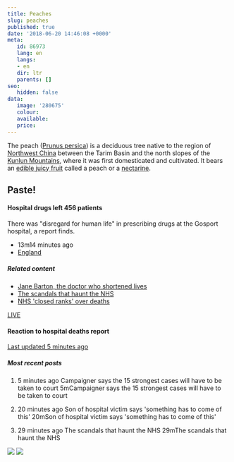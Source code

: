 ```yaml
---
title: Peaches
slug: peaches
published: true
date: '2018-06-20 14:46:08 +0000'
meta:
   id: 86973
   lang: en
   langs:
   - en
   dir: ltr
   parents: []
seo:
   hidden: false
data:
   image: '280675'
   colour: 
   available: 
   price:
---
```


The peach ([Prunus persica](1)) is a deciduous tree native to the region of [Northwest China](@1) between the Tarim Basin and the north slopes of the [Kunlun Mountains](websites), where it was first domesticated and cultivated. It bears an [edible juicy fruit](/websites) called a peach or a [nectarine](./websites).

## Paste!

#### Hospital drugs left 456 patients

There was \"disregard for human life\" in prescribing drugs at the Gosport hospital, a report finds.

* 13m14 minutes ago
* [England](https://www.bbc.co.uk/news/england)

##### Related content

* [Jane Barton, the doctor who shortened lives](https://www.bbc.co.uk/news/uk-england-hampshire-44547471)
* [The scandals that haunt the NHS](https://www.bbc.co.uk/news/health-44550913)
* [NHS \'closed ranks\' over deaths](https://www.bbc.co.uk/news/uk-politics-44542622)

[LIVE](https://www.bbc.co.uk/news/live/uk-england-hampshire-44546520)
#### Reaction to hospital deaths report

[Last updated 5 minutes ago](https://www.bbc.co.uk/news/live/uk-england-hampshire-44546520)
##### Most recent posts

1.  
    5 minutes ago Campaigner says the 15 strongest cases will have to be taken to court
    5mCampaigner says the 15 strongest cases will have to be taken to court

2.  
    20 minutes ago Son of hospital victim says \'something has to come of this\'
    20mSon of hospital victim says \'something has to come of this\'

3.  
    29 minutes ago The scandals that haunt the NHS
    29mThe scandals that haunt the NHS

<!--{% gallery %}-->
![](/3015/1525263196-peach-1.jpg)
![](/3015/1525263198-peach-2.jpg)
<!--{% endgallery %}-->